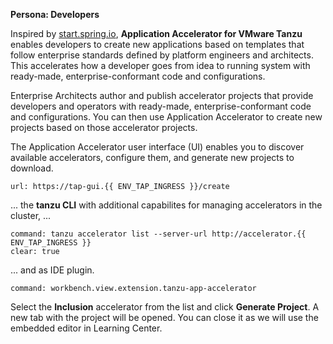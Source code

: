 **Persona: Developers**

Inspired by [start.spring.io](https://start.spring.io), **Application Accelerator for VMware Tanzu** enables developers to create new applications based on templates that follow enterprise standards defined by platform engineers and architects. This accelerates how a developer goes from idea to running system with ready-made, enterprise-conformant code and configurations.

Enterprise Architects author and publish accelerator projects that provide developers and operators with ready-made, enterprise-conformant code and configurations. You can then use Application Accelerator to create new projects based on those accelerator projects.

The Application Accelerator user interface (UI) enables you to discover available accelerators, configure them, and generate new projects to download.

```dashboard:open-url
url: https://tap-gui.{{ ENV_TAP_INGRESS }}/create
```
... the **tanzu CLI** with additional capabilites for managing accelerators in the cluster, ...
```terminal:execute
command: tanzu accelerator list --server-url http://accelerator.{{ ENV_TAP_INGRESS }}
clear: true
```
... and as IDE plugin.
```editor:execute-command
command: workbench.view.extension.tanzu-app-accelerator
```

Select the **Inclusion** accelerator from the list and click **Generate Project**. A new tab with the project will be opened. You can close it as we will use the embedded editor in Learning Center.
